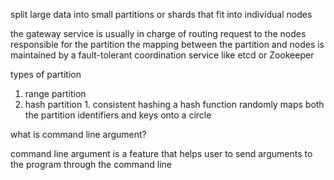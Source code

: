 split large data into small partitions or shards that fit into individual nodes

the gateway service is usually in charge of routing request to the nodes responsible for the partition
the mapping between the partition and nodes is maintained by a fault-tolerant coordination service like etcd or Zookeeper

types of partition
1. range partition
2. hash partition
		1. consistent hashing
		a hash function randomly maps both the partition identifiers and keys onto a circle 



what is command line argument?

command line argument is a feature that helps user to send arguments to the program through the command line